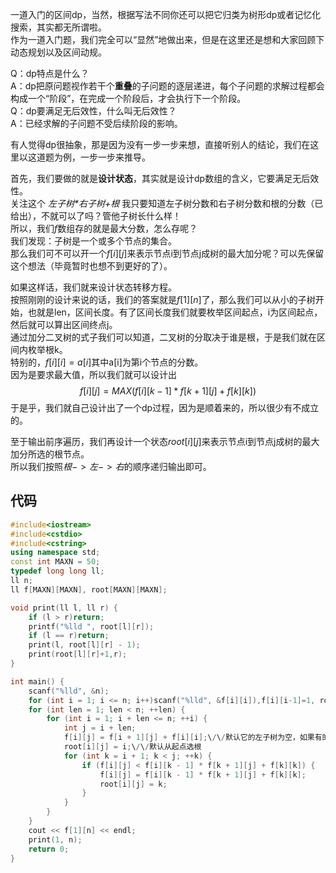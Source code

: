 一道入门的区间dp，当然，根据写法不同你还可以把它归类为树形dp或者记忆化搜索，其实都无所谓啦。  
作为一道入门题，我们完全可以“显然”地做出来，但是在这里还是想和大家回顾下动态规划以及区间动规。  

Q：dp特点是什么？  
A：dp把原问题视作若干个**重叠**的子问题的逐层递进，每个子问题的求解过程都会构成一个“阶段”，在完成一个阶段后，才会执行下一个阶段。  
Q：dp要满足无后效性，什么叫无后效性？  
A：已经求解的子问题不受后续阶段的影响。

有人觉得dp很抽象，那是因为没有一步一步来想，直接听别人的结论，我们在这里以这道题为例，一步一步来推导。

首先，我们要做的就是**设计状态**，其实就是设计dp数组的含义，它要满足无后效性。  
关注这个  _左子树*右子树+根_ 我只要知道左子树分数和右子树分数和根的分数（已给出），不就可以了吗？管他子树长什么样！  
所以，我们$f$数组存的就是最大分数，怎么存呢？  
我们发现：子树是一个或多个节点的集合。  
那么我们可不可以开一个$f[i][j]$来表示节点i到节点j成树的最大加分呢？可以先保留这个想法（毕竟暂时也想不到更好的了）。 

如果这样话，我们就来设计状态转移方程。  
按照刚刚的设计来说的话，我们的答案就是$f[1][n]$了，那么我们可以从小的子树开始，也就是len，区间长度。有了区间长度我们就要枚举区间起点，i为区间起点，然后就可以算出区间终点j。  
通过加分二叉树的式子我们可以知道，二叉树的分取决于谁是根，于是我们就在区间内枚举根k。  
特别的，$f[i][i]=a[i]$其中a[i]为第i个节点的分数。    
因为是要求最大值，所以我们就可以设计出
$$f[i][j]=MAX(f[i][k-1]*f[k+1][j]+f[k][k])$$
于是乎，我们就自己设计出了一个dp过程，因为是顺着来的，所以很少有不成立的。  

至于输出前序遍历，我们再设计一个状态$root[i][j]$来表示节点i到节点j成树的最大加分所选的根节点。  
所以我们按照$根->左->右$的顺序递归输出即可。

## 代码
```c++
#include<iostream>
#include<cstdio>
#include<cstring>
using namespace std;
const int MAXN = 50;
typedef long long ll;
ll n;
ll f[MAXN][MAXN], root[MAXN][MAXN];

void print(ll l, ll r) {
	if (l > r)return;
	printf("%lld ", root[l][r]);
	if (l == r)return;
	print(l, root[l][r] - 1);
	print(root[l][r]+1,r);
}

int main() {
	scanf("%lld", &n);
	for (int i = 1; i <= n; i++)scanf("%lld", &f[i][i]),f[i][i-1]=1, root[i][i] = i;
	for (int len = 1; len < n; ++len) {
		for (int i = 1; i + len <= n; ++i) {
			int j = i + len;
			f[i][j] = f[i + 1][j] + f[i][i];\/\/默认它的左子树为空，如果有的话，这肯定不是最优解
			root[i][j] = i;\/\/默认从起点选根
			for (int k = i + 1; k < j; ++k) {
				if (f[i][j] < f[i][k - 1] * f[k + 1][j] + f[k][k]) {
					f[i][j] = f[i][k - 1] * f[k + 1][j] + f[k][k];
					root[i][j] = k;
				}
			}
		}
	}
	cout << f[1][n] << endl;
	print(1, n);
	return 0;
}
```
